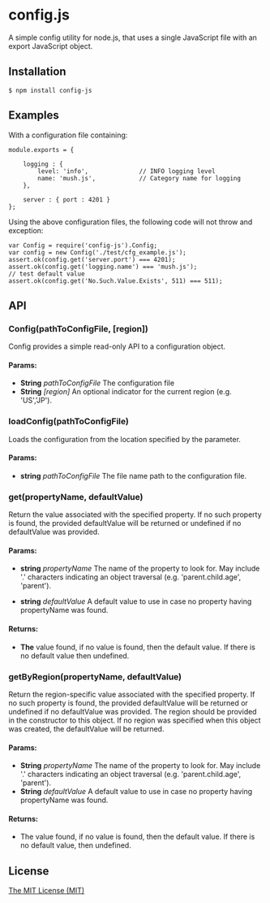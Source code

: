 config.js
=========

A simple config utility for node.js, that uses a single JavaScript file with an export
JavaScript object.

## Installation

    $ npm install config-js

## Examples

  With a configuration file containing:

    module.exports = {
    
        logging : {
            level: 'info',              // INFO logging level
            name: 'mush.js',            // Category name for logging
        },
    
        server : { port : 4201 }
    };

  Using the above configuration files, the following code will not throw and exception:

    var Config = require('config-js').Config;
    var config = new Config('./test/cfg_example.js');
    assert.ok(config.get('server.port') === 4201);
    assert.ok(config.get('logging.name') === 'mush.js');
    // test default value
    assert.ok(config.get('No.Such.Value.Exists', 511) === 511);


## API

### Config(pathToConfigFile, [region])
Config provides a simple read-only API to a configuration object.

#### Params: 

* **String** *pathToConfigFile* The configuration file
* **String** *[region]* An optional indicator for the current region (e.g. 'US','JP').

### loadConfig(pathToConfigFile)
Loads the configuration from the location specified by the parameter.

#### Params: 

* **string** *pathToConfigFile* The file name path to the configuration file.

### get(propertyName, defaultValue)
Return the value associated with the specified property. If no such property is
found, the provided defaultValue will be returned or undefined if no defaultValue
was provided.

#### Params: 

* **string** *propertyName* The name of the property to look for. May include '.' characters indicating an object traversal (e.g. 'parent.child.age', 'parent').

* **string** *defaultValue* A default value to use in case no property having propertyName was found.

#### Returns:

* **The** value found, if no value is found, then the default value. If there is no default value then undefined.

### getByRegion(propertyName, defaultValue)
Return the region-specific value associated with the specified property. If no such property
is found, the provided defaultValue will be returned or undefined if no defaultValue
was provided.  The region should be provided in the constructor to this object.
If no region was specified when this object was created, the defaultValue will be returned.

#### Params: 

* **String** *propertyName* The name of the property to look for. May include '.' characters indicating an object traversal (e.g. 'parent.child.age', 'parent').
* **String** *defaultValue* A default value to use in case no property having propertyName was found.

#### Returns:

* The value found, if no value is found, then the default value. If there is no default value, then undefined.


## License

[The MIT License (MIT)](http://opensource.org/licenses/MIT/ "MIT License webpage")

